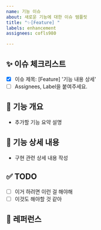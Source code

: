 ```yaml
---
name: 기능 이슈
about: 새로운 기능에 대한 이슈 템플릿
title: "✨[Feature] "
labels: enhancement
assignees: cofls980

---
```


## ✨ 이슈 체크리스트

- [x] 이슈 제목: [Feature] '기능 내용 상세'
- [ ] Assignees, Label을 붙여주세요.

## 📄 기능 개요

- 추가할 기능 요약 설명

## 📝 기능 상세 내용

- 구현 관련 상세 내용 작성

## ✅ TODO

<!-- 이슈를 태깅하셔도 됩니다! -->

- [ ] 이거 하려면 이런 걸 해야해
- [ ] 이것도 해야할 것 같아

## 📍 레퍼런스

<!-- 참고할 레퍼런스가 있다면 작성해 주세요. -->
